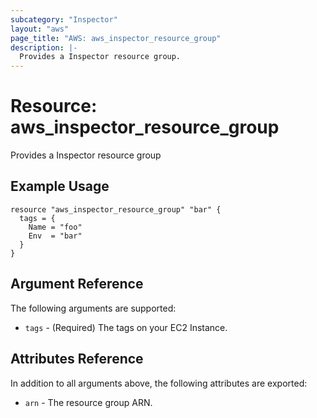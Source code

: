 ```yaml
---
subcategory: "Inspector"
layout: "aws"
page_title: "AWS: aws_inspector_resource_group"
description: |-
  Provides a Inspector resource group.
---
```


# Resource: aws_inspector_resource_group

Provides a Inspector resource group

## Example Usage

```hcl
resource "aws_inspector_resource_group" "bar" {
  tags = {
    Name = "foo"
    Env  = "bar"
  }
}
```

## Argument Reference

The following arguments are supported:

* `tags` - (Required) The tags on your EC2 Instance.

## Attributes Reference

In addition to all arguments above, the following attributes are exported:

* `arn` - The resource group ARN.

